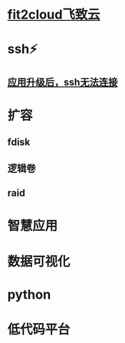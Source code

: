 # [fit2cloud飞致云](https://www.fit2cloud.com/)
# ssh:zap:
## [应用升级后，ssh无法连接](https://blog.csdn.net/u010705742/article/details/85712931)
# 扩容
## fdisk 
## 逻辑卷
## raid 
# 智慧应用
# 数据可视化
# python
# 低代码平台
# 